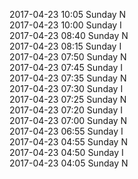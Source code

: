 2017-04-23 10:05 Sunday  N  
2017-04-23 10:00 Sunday  I  
2017-04-23 08:40 Sunday  N  
2017-04-23 08:15 Sunday  I  
2017-04-23 07:50 Sunday  N  
2017-04-23 07:45 Sunday  I  
2017-04-23 07:35 Sunday  N  
2017-04-23 07:30 Sunday  I  
2017-04-23 07:25 Sunday  N  
2017-04-23 07:20 Sunday  I  
2017-04-23 07:00 Sunday  N  
2017-04-23 06:55 Sunday  I  
2017-04-23 04:55 Sunday  N  
2017-04-23 04:50 Sunday  I  
2017-04-23 04:05 Sunday  N  
